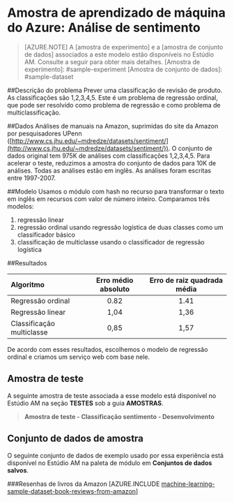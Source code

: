 ﻿<properties title="Azure Machine Learning Sample: Sentiment analysis" pageTitle="Amostra de Aprendizado de Máquina: Análise de sentimento | Azure" description="A sample Azure Machine Learning experiment that uses sentiment classification to predict product reviews." metaKeywords="" services="machine-learning" solutions="" documentationCenter="" authors="garye" manager="paulettm" editor="cgronlun"  videoId="" scriptId="" />

<tags ms.service="machine-learning" ms.workload="data-services" ms.tgt_pltfrm="na" ms.devlang="na" ms.topic="article" ms.date="10/23/2014" ms.author="garye" />
 

# Amostra de aprendizado de máquina do Azure: Análise de sentimento

>[AZURE.NOTE]
>A [amostra de experimento] e a [amostra de conjunto de dados] associados a este modelo estão disponíveis no Estúdio AM. Consulte a seguir para obter mais detalhes.
[Amostra de experimento]: #sample-experiment
[Amostra de conjunto de dados]: #sample-dataset


##Descrição do problema
Prever uma classificação de revisão de produto. As classificações são 1,2,3,4,5. Este é um problema de regressão ordinal, que pode ser resolvido como problema de regressão e como problema de multiclassificação.
 
##Dados
Análises de manuais na Amazon, suprimidas do site da Amazon por pesquisadores UPenn ([http://www.cs.jhu.edu/~mdredze/datasets/sentiment/](http://www.cs.jhu.edu/~mdredze/datasets/sentiment/)). O conjunto de dados original tem 975K de análises com classificações 1,2,3,4,5. Para acelerar o teste, reduzimos a amostra do conjunto de dados para 10K de análises. Todas as análises estão em inglês. As análises foram escritas entre 1997-2007. 
 
##Modelo
Usamos o módulo com hash no recurso para transformar o texto em inglês em recursos com valor de número inteiro. Comparamos três modelos:  
 
1. regressão linear   
2. regressão ordinal usando regressão logística de duas classes como um classificador básico
3. classificação de multiclasse usando o classificador de regressão logística
 
##Resultados

Algoritmo                 | Erro médio absoluto | Erro de raiz quadrada média
:---------                | :-----------------: | :--------------------:
Regressão ordinal        | 0.82                | 1.41
Regressão linear         | 1,04                | 1,36
Classificação multiclasse | 0,85                | 1,57
 
De acordo com esses resultados, escolhemos o modelo de regressão ordinal e criamos um serviço web com base nele.
 
<!-- Removed until this part is fixed
##API
We have built a web service that takes a plain text review and predicts its rating.
-->


## Amostra de teste

A seguinte amostra de teste associada a esse modelo está disponível no Estúdio AM na seção **TESTES** sob a guia **AMOSTRAS**.

> **Amostra de teste - Classificação sentimento - Desenvolvimento**


## Conjunto de dados de amostra

O seguinte conjunto de dados de exemplo usado por essa experiência está disponível no Estúdio AM na paleta de módulo em **Conjuntos de dados salvos**.

###Resenhas de livros da Amazon
[AZURE.INCLUDE [machine-learning-sample-dataset-book-reviews-from-amazon](../includes/machine-learning-sample-dataset-book-reviews-from-amazon.md)]
